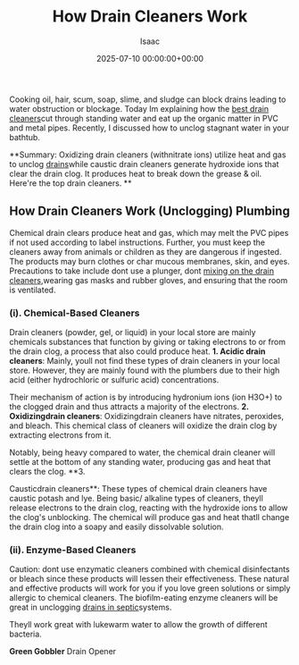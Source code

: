 ﻿---
title: How Drain Cleaners Work
description: Cooking oil, hair, scum, soap, slime, and sludge can block drains leading to water obstruction or blockage. Today Im explaining how the best drain cleaners...
slug: /how-drain-cleaners-work/
date: 2025-07-10 00:00:00+00:00
lastmod: 2025-07-10 00:00:00+03:00
author: Isaac
categories:

- Drains

- Guide
tags:

- drains

- drain

- cleaner
layout: post
---

Cooking oil, hair, scum, soap, slime, and sludge can block drains leading to water obstruction or blockage. Today Im explaining how the [best drain cleaners](https://pestpolicy.com/best-drain-[cleaner](https://pestpolicy.com/best-drain-cleaner/)//)cut through standing water and eat up the organic matter in PVC and metal pipes. Recently, I discussed how to unclog stagnant water in your bathtub.

**Summary: Oxidizing drain cleaners (withnitrate ions) utilize heat and gas to unclog [drains](https://pestpolicy.com/best-shower-drain-cleaner/)while caustic drain cleaners generate hydroxide ions that clear the drain clog. It produces heat to break down the grease & oil. Here're the top drain cleaners. **

##  How Drain Cleaners Work (Unclogging) Plumbing

Chemical drain clears produce heat and gas, which may melt the PVC pipes if not used according to label instructions. Further, you must keep the cleaners away from animals or children as they are dangerous if ingested. The products may burn clothes or char mucous membranes, skin, and eyes. Precautions to take include dont use a plunger, dont [mixing on the drain cleaners](https://pestpolicy.com/best-drain-cleaner//),wearing gas masks and rubber gloves, and ensuring that the room is ventilated.

###  (i). Chemical-Based Cleaners

Drain cleaners (powder, gel, or liquid) in your local store are mainly chemicals substances that function by giving or taking electrons to or from the drain clog, a process that also could produce heat. **1. Acidic drain cleaners**: Mainly, youll not find these types of drain cleaners in your local store. However, they are mainly found with the plumbers due to their high acid (either hydrochloric or sulfuric acid) concentrations.

Their mechanism of action is by introducing hydronium ions (ion H3O+) to the clogged drain and thus attracts a majority of the electrons. **2. Oxidizingdrain cleaners**: Oxidizingdrain cleaners have nitrates, peroxides, and bleach. This chemical class of cleaners will oxidize the drain clog by extracting electrons from it.

Notably, being heavy compared to water, the chemical drain cleaner will settle at the bottom of any standing water, producing gas and heat that clears the clog. **3.

Causticdrain cleaners**: These types of chemical drain cleaners have caustic potash and lye. Being basic/ alkaline types of cleaners, theyll release electrons to the drain clog, reacting with the hydroxide ions to allow the clog's unblocking. The chemical will produce gas and heat thatll change the drain clog into a soapy and easily dissolvable solution.

###  (ii). Enzyme-Based Cleaners

Caution: dont use enzymatic cleaners combined with chemical disinfectants or bleach since these products will lessen their effectiveness. These natural and effective products will work for you if you love green solutions or simply allergic to chemical cleaners. The biofilm-eating enzyme cleaners will be great in unclogging [drains in septic](https://pestpolicy.com/bio-clean-drain-septic-bacteria-2-review/)systems.

Theyll work great with lukewarm water to allow the growth of different bacteria.

**Green Gobbler** Drain Opener
